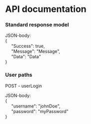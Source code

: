 # API documentation

### Standard response model
JSON-body:<br/>
{<br/>
  &nbsp;&nbsp;&nbsp;&nbsp; "Success": true,<br/>
  &nbsp;&nbsp;&nbsp;&nbsp; "Message": "Message",<br/>
  &nbsp;&nbsp;&nbsp;&nbsp; "Data": "Data"<br/>
}

### User paths
POST - userLogin

JSON-body:<br/>
{<br/>
  &nbsp;&nbsp;&nbsp;&nbsp; "username": "johnDoe",<br/>
  &nbsp;&nbsp;&nbsp;&nbsp; "password": "myPassword"<br/>
}
